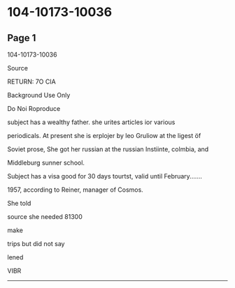 # 104-10173-10036

## Page 1

104-10173-10036

Source

RETURN: 7O CIA

Background Use Only

Do Noi Roproduce

subject has a wealthy father. she urites articles ior various

periodicals. At present she is erplojer by leo Gruliow at the ligest öf

Soviet prose, She got her russian at the russian Instiinte, colmbia, and

Middleburg sunner school.

Subject has a visa good for 30 days tourtst, valid until February.......

1957, according to Reiner, manager of Cosmos.

She told

source she needed 81300

make

trips but did not say

lened

VIBR

---

